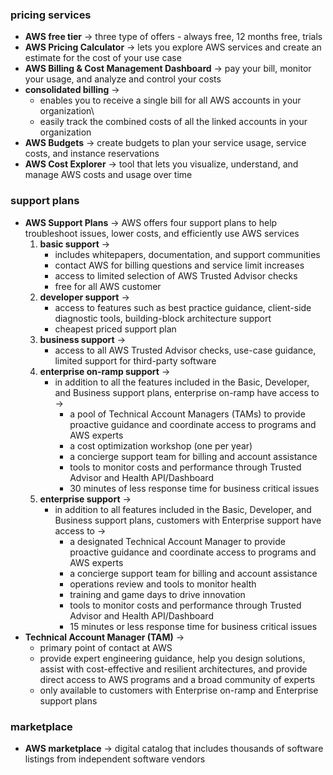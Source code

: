 ### pricing services
- **AWS free tier** -> three type of offers - always free, 12 months free, trials
- **AWS Pricing Calculator** -> lets you explore AWS services and create an estimate for the cost of your use case
- **AWS Billing & Cost Management Dashboard** -> pay your bill, monitor your usage, and analyze and control your costs
- **consolidated billing** -> 
	- enables you to receive a single bill for all AWS accounts in your organization\
	- easily track the combined costs of all the linked accounts in your organization
- **AWS Budgets** -> create budgets to plan your service usage, service costs, and instance reservations
- **AWS Cost Explorer** -> tool that lets you visualize, understand, and manage AWS costs and usage over time

### support plans
- **AWS Support Plans** -> AWS offers four support plans to help troubleshoot issues, lower costs, and efficiently use AWS services
	1. **basic support** -> 
		- includes whitepapers, documentation, and support communities
		- contact AWS for billing questions and service limit increases
		- access to limited selection of AWS Trusted Advisor checks
		- free for all AWS customer
	2. **developer support** ->
		- access to features such as best practice guidance, client-side diagnostic tools, building-block architecture support
		- cheapest priced support plan
	3. **business support** -> 
		- access to all AWS Trusted Advisor checks, use-case guidance, limited support for third-party software
	4. **enterprise on-ramp support** -> 
		- in addition to all the features included in the Basic, Developer, and Business support plans, enterprise on-ramp have access to -> 
			 - a pool of Technical Account Managers (TAMs) to provide proactive guidance and coordinate access to programs and AWS experts
			 - a cost optimization workshop (one per year)
			 - a concierge support team for billing and account assistance
			 - tools to monitor costs and performance through Trusted Advisor and Health API/Dashboard
			 - 30 minutes of less response time for business critical issues
	 1. **enterprise support** -> 
		 - in addition to all features included in the Basic, Developer, and Business support plans, customers with Enterprise support have access to ->
			 - a designated Technical Account Manager to provide proactive guidance and coordinate access to programs and AWS experts
			 - a concierge support team for billing and account assistance
			 - operations review and tools to monitor health
			 - training and game days to drive innovation
			 - tools to monitor costs and performance through Trusted Advisor and Health API/Dashboard
			 - 15 minutes or less response time for business critical issues
 - **Technical Account Manager (TAM)** -> 
	 - primary point of contact at AWS
	 - provide expert engineering guidance, help you design solutions, assist with cost-effective and resilient architectures, and provide direct access to AWS programs and a broad community of experts
	 - only available to customers with Enterprise on-ramp and Enterprise support plans

### marketplace
- **AWS marketplace** -> digital catalog that includes thousands of software listings from independent software vendors